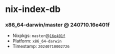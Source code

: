 # nix-index-db
### x86_64-darwin/master @ 240710.16e401f
- Nixpkgs: `master`@[`16e401f`](https://github.com/NixOS/nixpkgs/commit/16e401f01842c5bb2499e78c1fe227f939c0c474)
- Platform: `x86_64-darwin`
- Timestamp: `20240710002726`
